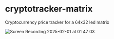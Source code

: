 # cryptotracker-matrix
Cryptocurrency price tracker for a 64x32 led matrix

![Screen Recording 2025-02-01 at 01 47 03](https://github.com/user-attachments/assets/6c9f611b-6391-41c0-837f-f346cfce7f55)
